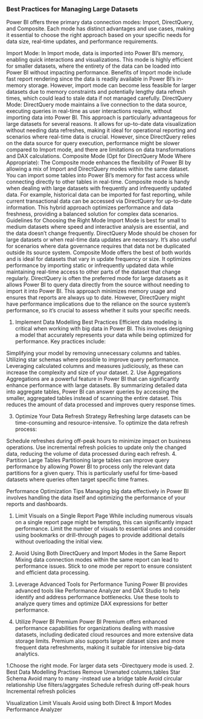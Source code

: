 ### Best Practices for Managing Large Datasets
Power BI offers three primary data connection modes: Import, DirectQuery, and Composite. Each mode has distinct advantages and use cases, making it essential to choose the right approach based on your specific needs for data size, real-time updates, and performance requirements.

Import Mode: In Import mode, data is imported into Power BI’s memory, enabling quick interactions and visualizations. This mode is highly efficient for smaller datasets, where the entirety of the data can be loaded into Power BI without impacting performance. Benefits of Import mode include fast report rendering since the data is readily available in Power BI’s in-memory storage. However, import mode can become less feasible for larger datasets due to memory constraints and potentially lengthy data refresh times, which could lead to stale data if not managed carefully.
DirectQuery Mode: DirectQuery mode maintains a live connection to the data source, executing queries in real-time as user interactions require, without importing data into Power BI. This approach is particularly advantageous for large datasets for several reasons. It allows for up-to-date data visualization without needing data refreshes, making it ideal for operational reporting and scenarios where real-time data is crucial. However, since DirectQuery relies on the data source for query execution, performance might be slower compared to Import mode, and there are limitations on data transformations and DAX calculations.
 Composite Mode (Opt for DirectQuery Mode Where Appropriate):  The Composite mode enhances the flexibility of Power BI by allowing a mix of Import and DirectQuery modes within the same dataset. You can import some tables into Power BI’s memory for fast access while connecting directly to other tables in real-time. Composite mode is handy when dealing with large datasets with frequently and infrequently updated data. For example, historical data can be imported for fast reporting, while current transactional data can be accessed via DirectQuery for up-to-date information. This hybrid approach optimizes performance and data freshness, providing a balanced solution for complex data scenarios.
Guidelines for Choosing the Right Mode
Import Mode is best for small to medium datasets where speed and interactive analysis are essential, and the data doesn’t change frequently.
DirectQuery Mode should be chosen for large datasets or when real-time data updates are necessary. It’s also useful for scenarios where data governance requires that data not be duplicated outside its source system.
Composite Mode offers the best of both worlds and is ideal for datasets that vary in update frequency or size. It optimizes performance by importing static or infrequently updated data while maintaining real-time access to other parts of the dataset that change regularly.
DirectQuery is often the preferred mode for large datasets as it allows Power BI to query data directly from the source without needing to import it into Power BI. This approach minimizes memory usage and ensures that reports are always up to date. However, DirectQuery might have performance implications due to the reliance on the source system’s performance, so it’s crucial to assess whether it suits your specific needs.

1. Implement Data Modelling Best Practices
Efficient data modeling is critical when working with big data in Power BI. This involves designing a model that accurately represents your data while being optimized for performance. Key practices include:

Simplifying your model by removing unnecessary columns and tables.
Utilizing star schemas where possible to improve query performance.
Leveraging calculated columns and measures judiciously, as these can increase the complexity and size of your dataset.
2. Use Aggregations
Aggregations are a powerful feature in Power BI that can significantly enhance performance with large datasets. By summarizing detailed data into aggregate tables, Power BI can answer queries by accessing the smaller, aggregated tables instead of scanning the entire dataset. This reduces the amount of data processed and improves query response times.

3. Optimize Your Data Refresh Strategy
Refreshing large datasets can be time-consuming and resource-intensive. To optimize the data refresh process:

Schedule refreshes during off-peak hours to minimize impact on business operations.
Use incremental refresh policies to update only the changed data, reducing the volume of data processed during each refresh.
4. Partition Large Tables
Partitioning large tables can improve query performance by allowing Power BI to process only the relevant data partitions for a given query. This is particularly useful for time-based datasets where queries often target specific time frames.

Performance Optimization Tips
Managing big data effectively in Power BI involves handling the data itself and optimizing the performance of your reports and dashboards.

1. Limit Visuals on a Single Report Page
While including numerous visuals on a single report page might be tempting, this can significantly impact performance. Limit the number of visuals to essential ones and consider using bookmarks or drill-through pages to provide additional details without overloading the initial view.

2. Avoid Using Both DirectQuery and Import Modes in the Same Report
Mixing data connection modes within the same report can lead to performance issues. Stick to one mode per report to ensure consistent and efficient data processing.

3. Leverage Advanced Tools for Performance Tuning
Power BI provides advanced tools like Performance Analyzer and DAX Studio to help identify and address performance bottlenecks. Use these tools to analyze query times and optimize DAX expressions for better performance.

4. Utilize Power BI Premium
Power BI Premium offers enhanced performance capabilities for organizations dealing with massive datasets, including dedicated cloud resources and more extensive data storage limits. Premium also supports larger dataset sizes and more frequent data refreshments, making it suitable for intensive big-data analytics.


1.Choose the right mode.
For larger data sets -Directquery mode is used.
2. Best Data Modelling Practises 
Remove Unwnated columns,tables
Star Schema
Avoid many to many -instead use a bridge table
Avoid circular relationship
Use filters/aggrgates
Schedule refresh during off-peak hours
Incremental refresh policies

Visualization
Limit Visuals
Avoid using both Direct & Import Modes
Performance Analyzer
